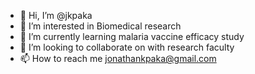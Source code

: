 - 👋 Hi, I’m @jkpaka
- 👀 I’m interested in Biomedical research
- 🌱 I’m currently learning malaria vaccine efficacy study
- 💞️ I’m looking to collaborate on with research faculty
- 📫 How to reach me jonathankpaka@gmail.com

<!---
jkpaka/jkpaka is a ✨ special ✨ repository because its `README.md` (this file) appears on your GitHub profile.
You can click the Preview link to take a look at your changes.
--->
